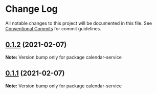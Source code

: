 # Change Log

All notable changes to this project will be documented in this file.
See [Conventional Commits](https://conventionalcommits.org) for commit guidelines.

## [0.1.2](https://github.com/Kritune-Dev/IHNA-Micro-Service/compare/calendar-service@0.1.3...calendar-service@0.1.2) (2021-02-07)

**Note:** Version bump only for package calendar-service





## [0.1.1](https://github.com/Kritune-Dev/IHNA-Micro-Service/compare/calendar-service@0.1.3...calendar-service@0.1.1) (2021-02-07)

**Note:** Version bump only for package calendar-service
